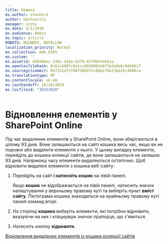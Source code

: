 ```yaml
---
title: Кошика
ms.author: stevhord
author: bentoncity
manager: scotv
ms.date: 3/1/2018
ms.audience: Admin
ms.topic: article
ROBOTS: NOINDEX, NOFOLLOW
localization_priority: Normal
ms.collection: Adm_O365
ms.custom: ''
ms.assetid: 456586ec-330c-41be-b2f9-65f9947eb41a
ms.openlocfilehash: 8c61c6007c8e1cc8958993e0f1b3e0e6c0dbb617
ms.sourcegitcommit: 037331d71f06750d972c0b6278b23bb15c4806ca
ms.translationtype: MT
ms.contentlocale: uk-UA
ms.lasthandoff: 10/18/2019
ms.locfileid: "36553020"
---
```

# <a name="restore-items-in-sharepoint-online"></a>Відновлення елементів у SharePoint Online

Під час видалення елементів у SharePoint Online, вони зберігаються в цілому 93 днів. Вони залишаються на сайті кошика весь час, якщо ви не порожні або видалити елементи з нього. У цьому випадку елементи, перейдіть до кошика колекції сайтів, де вони залишаються на залишок 93 днів. Наприкінці часу елементи видаляються остаточно. Щоб відновити видалені елементи з кошика веб-сайту:
  
1. Перейдіть на сайт **і натисніть кошик** на лівій панелі. 
    
    Якщо **кошик** не відображається на лівій панелі, натисніть значок налаштування у верхньому правому куті та виберіть пункт **вміст сайту**. Піктограма кошика знаходиться на крайньому правому куті панелі команд вгорі.
    
2. На сторінці **кошика** виберіть елементи, які потрібно відновити, вказуючи на них і клацнувши значок прапорця, що з'явиться. 
    
3. Натисніть кнопку **відновити**.
    
[Відновлення видалених елементів із кошика колекції сайтів](https://go.microsoft.com/fwlink/?linkid=866439)
  

